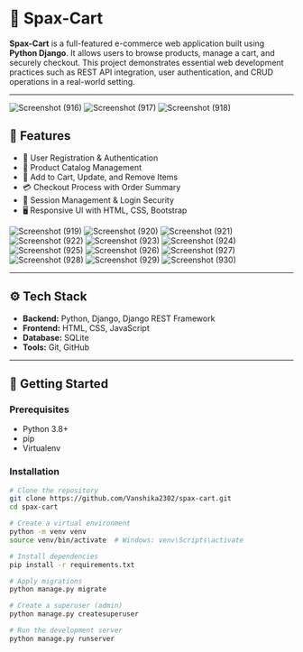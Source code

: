 # 🛒 Spax-Cart

**Spax-Cart** is a full-featured e-commerce web application built using **Python Django**. It allows users to browse products, manage a cart, and securely checkout. This project demonstrates essential web development practices such as REST API integration, user authentication, and CRUD operations in a real-world setting.

---
![Screenshot (916)](https://github.com/Vanshika2302/Spax-Cart/assets/104651157/9c34c6e3-17c8-4523-b431-49c637b7a640)
![Screenshot (917)](https://github.com/Vanshika2302/Spax-Cart/assets/104651157/610e12fc-6726-4c1f-bd46-56d7cdfff1bd)
![Screenshot (918)](https://github.com/Vanshika2302/Spax-Cart/assets/104651157/51bfaa32-0abb-45e5-bb09-04385cc3c73f)

## 🚀 Features

- 👤 User Registration & Authentication
- 🧾 Product Catalog Management
- 🛒 Add to Cart, Update, and Remove Items
- 💳 Checkout Process with Order Summary
- 🔐 Session Management & Login Security
- 🖥️ Responsive UI with HTML, CSS, Bootstrap

![Screenshot (919)](https://github.com/Vanshika2302/Spax-Cart/assets/104651157/ba3ece50-53ff-4651-b34f-6ef8350951df)
![Screenshot (920)](https://github.com/Vanshika2302/Spax-Cart/assets/104651157/f7b4af41-5350-499b-8b29-fba9f3e86c87)
![Screenshot (921)](https://github.com/Vanshika2302/Spax-Cart/assets/104651157/27afa229-6668-49d4-8be5-e37bf67df84c)
![Screenshot (922)](https://github.com/Vanshika2302/Spax-Cart/assets/104651157/0fb96940-e86e-45cc-aa33-d45d4ccf8945)
![Screenshot (923)](https://github.com/Vanshika2302/Spax-Cart/assets/104651157/e4ac3926-f3d3-4047-8bef-7bb78af7f1ba)
![Screenshot (924)](https://github.com/Vanshika2302/Spax-Cart/assets/104651157/0bcacb3d-c01f-480f-bbea-71c4e4a60469)
![Screenshot (925)](https://github.com/Vanshika2302/Spax-Cart/assets/104651157/0c24b55c-b0a0-45a4-a6ae-a11f675ff58a)
![Screenshot (926)](https://github.com/Vanshika2302/Spax-Cart/assets/104651157/e525926f-5c70-4cb9-a95f-24f780c1e1dd)
![Screenshot (927)](https://github.com/Vanshika2302/Spax-Cart/assets/104651157/50ecdb61-8c58-4634-bdbc-b6f2e510789b)
![Screenshot (928)](https://github.com/Vanshika2302/Spax-Cart/assets/104651157/a46b7a33-2f88-4abe-90f8-e77baa7c2def)
![Screenshot (929)](https://github.com/Vanshika2302/Spax-Cart/assets/104651157/69d181e4-934f-457a-b7e1-c8bfbe8e2759)
![Screenshot (930)](https://github.com/Vanshika2302/Spax-Cart/assets/104651157/7ffdda30-b8e4-4715-97dd-5b0d469dd8b9)

---

## ⚙️ Tech Stack

- **Backend:** Python, Django, Django REST Framework
- **Frontend:** HTML, CSS, JavaScript
- **Database:** SQLite
- **Tools:** Git, GitHub

---

## 🏁 Getting Started

### Prerequisites

- Python 3.8+
- pip
- Virtualenv

### Installation

```bash
# Clone the repository
git clone https://github.com/Vanshika2302/spax-cart.git
cd spax-cart

# Create a virtual environment
python -m venv venv
source venv/bin/activate  # Windows: venv\Scripts\activate

# Install dependencies
pip install -r requirements.txt

# Apply migrations
python manage.py migrate

# Create a superuser (admin)
python manage.py createsuperuser

# Run the development server
python manage.py runserver


